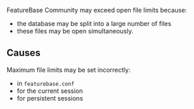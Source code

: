 FeatureBase Community may exceed open file limits because:
* the database may be split into a large number of files
* these files may be open simultaneously.

## Causes

Maximum file limits may be set incorrectly:

* in `featurebase.conf`
* for the current session
* for persistent sessions
